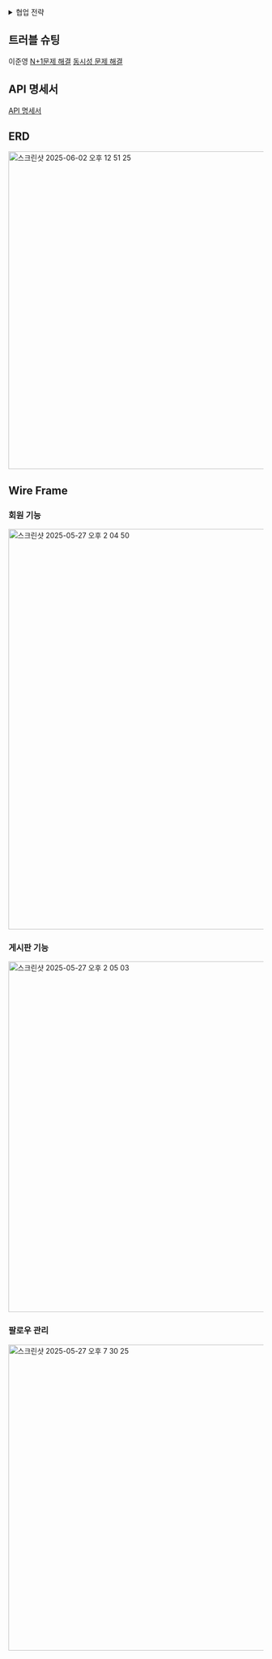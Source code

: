 <details>
<summary>협업 전략</summary>

## 본 프로젝트는 Git을 활용한 효율적인 협업을 위해 다음과 같은 전략을 따른다.

### 1. 브랜치 전략 수립
프로젝트의 안정성과 개발 효율성을 위해 명확한 브랜치 전략을 수립한다.

`Main/Master` 브랜치: 항상 안정적인 프로덕션 코드만 유지한다. 배포 가능한 상태의 코드가 반영된다.</br>
`Dev` 브랜치: 개발 중인 기능들이 통합되는 브랜치이다. `Main` 브랜치로 병합되기 전 충분한 테스트를 거치는 용도로 활용한다.</br>
`Feature` 브랜치: 새로운 기능 개발 시 `Dev` 브랜치에서 분기하여 생성한다. (예: feature/add-user-login)</br>
`Bugfix` 브랜치: 버그 수정 시 `Dev` 브랜치에서 분기하여 생성한다. (예: bugfix/fix-payment-error)</br>
`Hotfix` 브랜치: 긴급한 버그 수정 시 `Main` 브랜치에서 직접 분기하여 생성한다.</br>

### 2. 작업 시작 전 로컬 저장소 최신화
새로운 작업을 시작하기 전에 항상 로컬 브랜치를 원격 저장소의 최신 상태로 업데이트해야 한다.

예시: `git pull origin dev`

### 3. 새 브랜치 생성 및 이동
작업 목적을 명확히 드러내도록 간결하고 서술적인 브랜치명을 사용한다.

브랜치명 규칙: feature/기능명, bugfix/버그내용, hotfix/긴급수정내용 등</br>
예시: `feature/add-user-login`, `bugfix/fix-payment-error`</br>
새 브랜치를 생성하고 즉시 해당 브랜치로 이동한다.</br>

git checkout -b [새 브랜치명] </br>
예시: `git checkout -b feature/new-dashboard`

### 4. 기능 개발 및 커밋
새 브랜치에서 작업을 수행하고, 기능 단위로 작고 논리적인 커밋을 생성한다. 커밋 메시지는 변경 내용을 명확하게 설명해야 한다.

예시: `git add . `또는 `git add 파일명`</br>
예시: `git commit -m "기능설명"`

### 5. 작업 브랜치 최신화 (중요)
작업 중 다른 협업자가 기준 브랜치(예: main 또는 dev)에 변경 사항을 푸시했을 수 있다. </br>
병합 충돌을 최소화하기 위해 주기적으로 기준 브랜치의 변경 사항을 작업 브랜치로 가져와야 한다.

기준 브랜치로 이동한다.</br>
예시: `git checkout dev`

기준 브랜치를 최신 상태로 업데이트한다.</br>
예시: `git pull origin dev`

다시 작업 브랜치로 이동한다.</br>
`git checkout [작업 브랜치명]`</br>
예시 : `git checkout feature/new-dashboard`

기준 브랜치의 변경 사항을 작업 브랜치로 병합한다.</br>
예시: `git merge dev`

충돌 발생 시, 충돌을 해결한 후 다시 커밋한다.
충돌 해결 후 예시:</br>
git add . # 또는 git add [충돌 파일명] </br>
git commit -m "Merge conflict resolved"

### 6. 원격 저장소에 푸시
로컬 작업 브랜치를 원격 저장소에 푸시한다.</br>
`git push origin [작업 브랜치명]`</br>
예시: `git push origin feature/new-dashboard`

### 7. Pull Request (PR) 생성
GitHub 웹 UI에서 푸시한 작업 브랜치(Feature,Bugfix)를 **Dev 브랜치로 병합하기 위한** Pull Request를 생성한다.

예시: `git checkout dev` -> `git merge [작업 브랜치명]`

- 변경 내용에 대한 상세한 설명</br>
- 관련 이슈 또는 작업 목록 (있는 경우)</br>
- 코드 리뷰를 요청할 팀원 지정</br>

### 8. 코드 리뷰 및 피드백 반영
지정된 리뷰어들은 PR의 코드를 검토하고 피드백을 제공한다.</br>
피드백을 바탕으로 코드를 수정하고, 수정 사항을 다시 작업 브랜치에 커밋하고 푸시한다.

### 9. 병합 (Merge)
리뷰가 완료되고 2명 이상의 협업 인원으로부터 승인(Approve)을 받은 후, PR을 기준 브랜치로 병합한다.</br>

GitHub에서는 일반적으로 세 가지 병합 옵션을 제공하나, 아래 방식을 선택한다.</br>
Create a merge commit (기본값): 병합 커밋을 생성하여 병합 기록을 명확하게 남긴다.

### 10. 병합된 브랜치 삭제
성공적으로 병합된 작업 브랜치는 더 이상 필요 없으므로 삭제한다.</br>
GitHub PR 페이지에서 병합 후 Delete branch 버튼을 클릭한다.

로컬에서 삭제: `git branch -d [브랜치명]`
원격 브랜치 삭제: `git push origin --delete [브랜치명]`

### 커밋 컨벤션
명확하고 일관된 커밋 기록을 위해 다음과 같은 커밋 컨벤션을 따른다.

`Feat: 구현내용 요약` - 새로운 기능 추가 시</br>
`Fix: 수정내용 요약` - 버그 수정 시</br>
`Rename: 이전 파일명 -> 바꾼 파일명` - 파일 이름 변경 시</br>
`Remove: 삭제한 파일명` - 파일 삭제 시</br>
`Refactor: 리팩토링한 내용` - 코드 리팩토링 시</br>
`Comment: 주석 추가한 내용` - 주석 추가 또는 수정 시
</details>

## 트러블 슈팅
이준영
[N+1문제 해결](https://t-era.tistory.com/267)
[동시성 문제 해결](https://t-era.tistory.com/266)

## API 명세서
[API 명세서](https://documenter.getpostman.com/view/44667399/2sB2qdfKhq)

## ERD
<img width="626" alt="스크린샷 2025-06-02 오후 12 51 25" src="https://github.com/user-attachments/assets/bfa622f3-15d2-4ac8-91ab-66f844ed0a49" />

## Wire Frame
### 회원 기능
<img width="789" alt="스크린샷 2025-05-27 오후 2 04 50" src="https://github.com/user-attachments/assets/d7235ece-c78a-462f-8459-c9c099506017" />

### 게시판 기능</br>
<img width="691" alt="스크린샷 2025-05-27 오후 2 05 03" src="https://github.com/user-attachments/assets/79fd1da2-af65-46fc-8700-62bd426ec231" />

### 팔로우 관리
<img width="603" alt="스크린샷 2025-05-27 오후 7 30 25" src="https://github.com/user-attachments/assets/f5466303-e94f-4a0a-9527-dd894976c9cd" />

